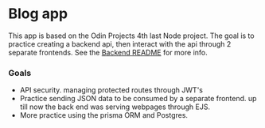 # Blog app

This app is based on the Odin Projects 4th last Node project.
The goal is to practice creating a backend api, then interact with the api through 2 separate frontends. See the [Backend README](https://github.com/xzovy1/blog/blob/main/backend/README.md) for more info.

### Goals

- API security. managing protected routes through JWT's
- Practice sending JSON data to be consumed by a separate frontend. up till now the back end was serving webpages through EJS.
- More practice using the prisma ORM and Postgres.
